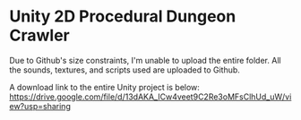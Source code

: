 # Unity 2D Procedural Dungeon Crawler

Due to Github's size constraints, I'm unable to upload the entire folder.
All the sounds, textures, and scripts used are uploaded to Github.

A download link to the entire Unity project is below:
https://drive.google.com/file/d/13dAKA_ICw4veet9C2Re3oMFsClhUd_uW/view?usp=sharing
